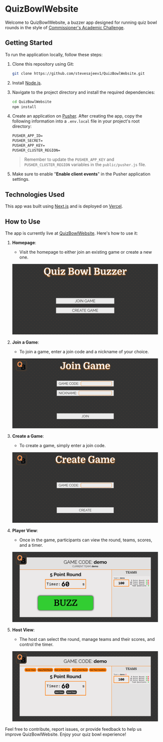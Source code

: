 # QuizBowlWebsite

Welcome to QuizBowlWebsite, a buzzer app designed for running quiz bowl rounds in the style of [Commissioner's Academic Challenge](https://en.wikipedia.org/wiki/Commissioner's_Academic_Challenge#Tournament_Format).

## Getting Started

To run the application locally, follow these steps:

1. Clone this repository using Git:
   ```bash
   git clone https://github.com/stevesajeev1/QuizBowlWebsite.git
   ```

2. Install [Node.js](https://nodejs.org).

3. Navigate to the project directory and install the required dependencies:
   ```bash
   cd QuizBowlWebsite
   npm install
   ```

4. Create an application on [Pusher](https://pusher.com/channels/). After creating the app, copy the following information into a `.env.local` file in your project's root directory:

   ```env
   PUSHER_APP_ID=
   PUSHER_SECRET=
   PUSHER_APP_KEY=
   PUSHER_CLUSTER_REGION=
   ```

   > Remember to update the `PUSHER_APP_KEY` and `PUSHER_CLUSTER_REGION` variables in the `public/pusher.js` file.

5. Make sure to enable "**Enable client events**" in the Pusher application settings.

## Technologies Used

This app was built using [Next.js](https://nextjs.org/) and is deployed on [Vercel](https://vercel.com/).

## How to Use

The app is currently live at [QuizBowlWebsite](https://quiz-bowl-website.vercel.app/). Here's how to use it:

1. **Homepage**:
   - Visit the homepage to either join an existing game or create a new one.

   ![Homepage](readme/Homepage.png)

2. **Join a Game**:
   - To join a game, enter a join code and a nickname of your choice.

   ![Join Game](readme/Join%20Game.png)

3. **Create a Game**:
   - To create a game, simply enter a join code.

   ![Create Game](readme/Create%20Game.png)

4. **Player View**:
   - Once in the game, participants can view the round, teams, scores, and a timer.

   ![Player View](readme/Player%20View.png)

5. **Host View**:
   - The host can select the round, manage teams and their scores, and control the timer.

   ![Host View](readme/Host%20View.png)

Feel free to contribute, report issues, or provide feedback to help us improve QuizBowlWebsite. Enjoy your quiz bowl experience!